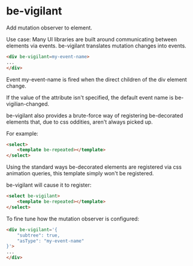 # be-vigilant

Add mutation observer to element.

Use case:  Many UI libraries are built around communicating between elements via events.  be-vigilant translates mutation changes into events.

```html
<div be-vigilant=my-event-name>
...
</div>
```

Event my-event-name is fired when the direct children of the div element change.

If the value of the attribute isn't specified, the default event name is be-vigilian-changed.

be-vigilant also provides a brute-force way of registering be-decorated elements that, due to css oddities, aren't always picked up.

For example:

```html
<select>
    <template be-repeated></template>
</select>
```

Using the standard ways be-decorated elements are registered via css animation queries, this template simply won't be registered.

be-vigilant will cause it to register:

```html
<select be-vigilant>
    <template be-repeated></template>
</select>
```

To fine tune how the mutation observer is configured:

```html
<div be-vigilant='{
    "subtree": true,
    "asType": "my-event-name"
}'>
...
</div>
```
